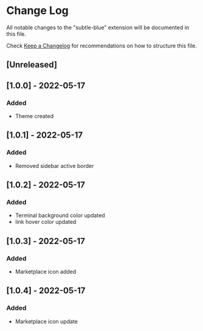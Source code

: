 # Change Log

All notable changes to the "subtle-blue" extension will be documented in this file.

Check [Keep a Changelog](http://keepachangelog.com/) for recommendations on how to structure this file.

## [Unreleased]

## [1.0.0] - 2022-05-17

### Added

- Theme created

## [1.0.1] - 2022-05-17

### Added

- Removed sidebar active border

## [1.0.2] - 2022-05-17

### Added

- Terminal background color updated
- link hover color updated

## [1.0.3] - 2022-05-17

### Added

- Marketplace icon added

## [1.0.4] - 2022-05-17

### Added

- Marketplace icon update
